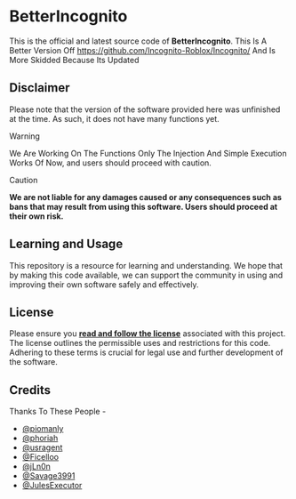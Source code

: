 # BetterIncognito

This is the official and latest source code of **BetterIncognito**. This Is A Better Version Off https://github.com/Incognito-Roblox/Incognito/ And Is More Skidded Because Its Updated

## Disclaimer
Please note that the version of the software provided here was unfinished at the time. As such, it does not have many functions yet.

> [!WARNING]  
> We Are Working On The Functions Only The Injection And Simple Execution Works Of Now, and users should proceed with caution.

> [!CAUTION]
> **We are not liable for any damages caused or any consequences such as bans that may result from using this software. Users should proceed at their own risk.**

## Learning and Usage
This repository is a resource for learning and understanding. We hope that by making this code available, we can support the community in using and improving their own software safely and effectively.

## License
Please ensure you **[read and follow the license](/LICENSE.md)** associated with this project. The license outlines the permissible uses and restrictions for this code. Adhering to these terms is crucial for legal use and further development of the software.


## Credits
Thanks To These People -
- [@piomanly](https://github.com/piomanly)
- [@phoriah](https://github.com/phoriah)
- [@usragent](https://github.com/usragent)
- [@Ficelloo](https://github.com/Ficelloo)
- [@jLn0n](https://github.com/jLn0n)
- [@Savage3991](https://github.com/Savage3991)
- [@JulesExecutor](https://github.com/JulesExecutor)
